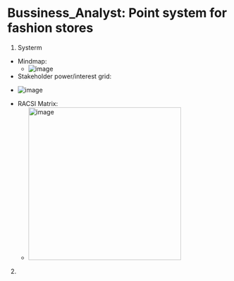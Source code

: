 # Bussiness_Analyst: Point system for fashion stores
1. Systerm
- Mindmap: 
  * ![image](https://github.com/chaukydang/Bussiness_Analyst/assets/94186949/147e74fc-7455-4353-b21a-63d1b52e1220)
-	Stakeholder power/interest grid: 
*   ![image](https://github.com/chaukydang/Bussiness_Analyst/assets/94186949/070e965e-49b7-47b6-936d-62b84f176729)
- RACSI Matrix: 
  * <img width="346" alt="image" src="https://github.com/chaukydang/Bussiness_Analyst/assets/94186949/0bffcc24-e1d1-4b8d-ae48-b2aa0ce55964">
2. 


